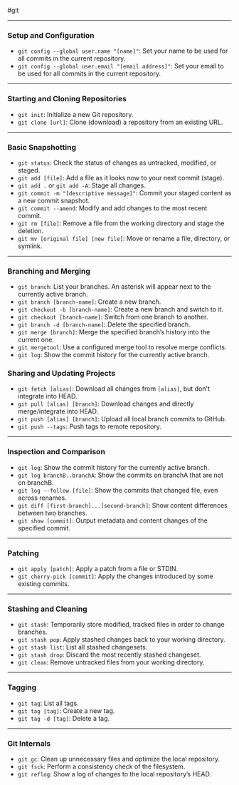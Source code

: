 #git

---
### Setup and Configuration

- `git config --global user.name "[name]"`: Set your name to be used for all commits in the current repository.
- `git config --global user.email "[email address]"`: Set your email to be used for all commits in the current repository.
---
### Starting and Cloning Repositories

- `git init`: Initialize a new Git repository.
- `git clone [url]`: Clone (download) a repository from an existing URL.
---
### Basic Snapshotting

- `git status`: Check the status of changes as untracked, modified, or staged.
- `git add [file]`: Add a file as it looks now to your next commit (stage).
- `git add .` or `git add -A`: Stage all changes.
- `git commit -m "[descriptive message]"`: Commit your staged content as a new commit snapshot.
- `git commit --amend`: Modify and add changes to the most recent commit.
- `git rm [file]`: Remove a file from the working directory and stage the deletion.
- `git mv [original file] [new file]`: Move or rename a file, directory, or symlink.
---
### Branching and Merging

- `git branch`: List your branches. An asterisk will appear next to the currently active branch.
- `git branch [branch-name]`: Create a new branch.
- `git checkout -b [branch-name]`: Create a new branch and switch to it.
- `git checkout [branch-name]`: Switch from one branch to another.
- `git branch -d [branch-name]`: Delete the specified branch.
- `git merge [branch]`: Merge the specified branch’s history into the current one.
- `git mergetool`: Use a configured merge tool to resolve merge conflicts.
- `git log`: Show the commit history for the currently active branch.

### Sharing and Updating Projects

- `git fetch [alias]`: Download all changes from `[alias]`, but don't integrate into HEAD.
- `git pull [alias] [branch]`: Download changes and directly merge/integrate into HEAD.
- `git push [alias] [branch]`: Upload all local branch commits to GitHub.
- `git push --tags`: Push tags to remote repository.
---
### Inspection and Comparison

- `git log`: Show the commit history for the currently active branch.
- `git log branchB..branchA`: Show the commits on branchA that are not on branchB.
- `git log --follow [file]`: Show the commits that changed file, even across renames.
- `git diff [first-branch]...[second-branch]`: Show content differences between two branches.
- `git show [commit]`: Output metadata and content changes of the specified commit.
---
### Patching

- `git apply [patch]`: Apply a patch from a file or STDIN.
- `git cherry-pick [commit]`: Apply the changes introduced by some existing commits.
---
### Stashing and Cleaning

- `git stash`: Temporarily store modified, tracked files in order to change branches.
- `git stash pop`: Apply stashed changes back to your working directory.
- `git stash list`: List all stashed changesets.
- `git stash drop`: Discard the most recently stashed changeset.
- `git clean`: Remove untracked files from your working directory.
---
### Tagging

- `git tag`: List all tags.
- `git tag [tag]`: Create a new tag.
- `git tag -d [tag]`: Delete a tag.
---
### Git Internals

- `git gc`: Clean up unnecessary files and optimize the local repository.
- `git fsck`: Perform a consistency check of the filesystem.
- `git reflog`: Show a log of changes to the local repository’s HEAD.